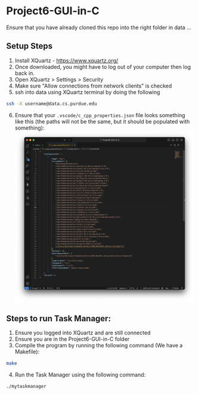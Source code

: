 # Project6-GUI-in-C

Ensure that you have already cloned this repo into the right folder in data ...

## Setup Steps
1. Install XQuartz - https://www.xquartz.org/
2. Once downloaded, you might have to log out of your computer then log back in.
3. Open XQuartz > Settings > Security
4. Make sure "Allow connections from network clients" is checked
5. ssh into data using XQuartz terminal by doing the following
```bash
ssh -X username@data.cs.purdue.edu
```
6. Ensure that your `.vscode/c_cpp_properties.json` file looks something like this (the paths will not be the same, but it should be populated with something):
![c_cpp_properties.json](https://github.com/Arty5654/Project6-GUI-in-C/blob/main/includePath.png?raw=true)

## Steps to run Task Manager:
1. Ensure you logged into XQuartz and are still connected
2. Ensure you are in the Project6-GUI-in-C folder
3. Compile the program by running the following command (We have a Makefile):
```bash
make
```
4. Run the Task Manager using the following command:
```bash
./mytaskmanager
```
